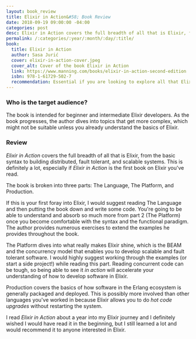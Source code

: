 ```yaml
---
layout: book_review
title: Elixir in Action&#58; Book Review
date: 2018-09-19 09:00:00 -04:00
categories: post
desc: Elixir in Action covers the full breadth of all that is Elixir, from the basic syntax to building distributed, fault tolerant, and scalable systems.
permalink: /:categories/:year/:month/:day/:title/
book:
  title: Elixir in Action
  author: Sasa Jurić
  cover: elixir-in-action-cover.jpeg
  cover_alt: Cover of the book Elixir in Action
  link: https://www.manning.com/books/elixir-in-action-second-edition
  isbn: 978-1-61729-502-7
  recommendation: Essential if you are looking to explore all that Elixir has to offer.
---
```


### Who is the target audience?

The book is intended for beginner and intermediate Elixir developers. As the book progresses, the author dives into topics that get more complex, which might not be suitable unless you already understand the basics of Elixir.

### Review

_Elixir in Action_ covers the full breadth of all that is Elixir, from the basic syntax to building distributed, fault tolerant, and scalable systems. This is definitely a lot, especially if _Elixir in Action_ is the first book on Elixir you've read. 

The book is broken into three parts: The Language, The Platform, and Production. 

If this is your first foray into Elixir, I would suggest reading The Language and then putting the book down and write some code. You're going to be able to understand and absorb so much more from part 2 (The Platform) once you become comfortable with the syntax and the functional paradigm. The author provides numerous exercises to extend the examples he provides throughout the book.

The Platform dives into what really makes Elixir shine, which is the BEAM and the concurrency model that enables you to develop scalable and fault tolerant software. I would highly suggest working through the examples (or start a side project!) while reading this part. Reading concurrent code can be tough, so being able to see it _in action_ will accelerate your understanding of how to develop software in Elixir.

Production covers the basics of how software in the Erlang ecosystem is generally packaged and deployed. This is possibly more involved than other languages you've worked in because Elixir allows you to do _hot code upgrades_ without restarting the system. 

I read _Elixir in Action_ about a year into my Elixir journey and I definitely wished I would have read it in the beginning, but I still learned a lot and would recommend it to anyone interested in Elixir.
